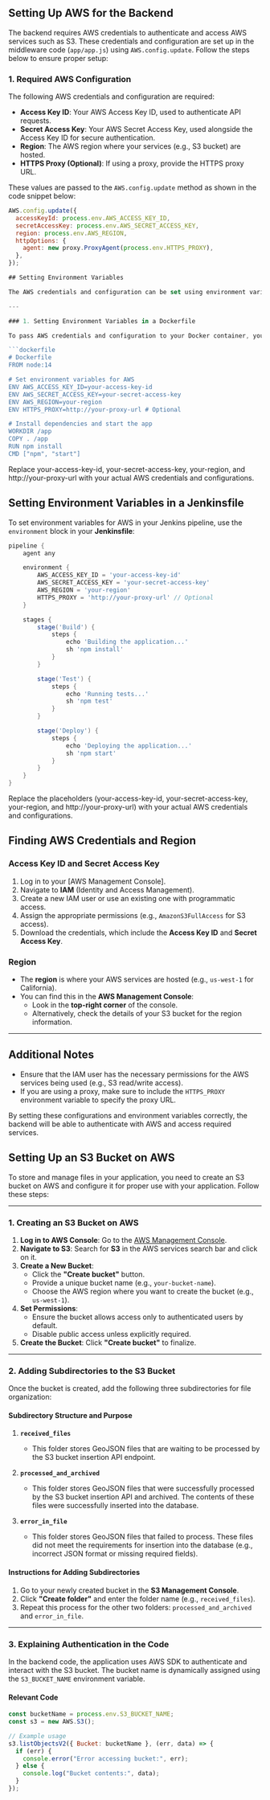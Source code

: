 ## Setting Up AWS for the Backend

The backend requires AWS credentials to authenticate and access AWS services such as S3. These credentials and configuration are set up in the middleware code (`app/app.js`) using `AWS.config.update`. Follow the steps below to ensure proper setup:

### 1. Required AWS Configuration

The following AWS credentials and configuration are required:

- **Access Key ID**: Your AWS Access Key ID, used to authenticate API requests.
- **Secret Access Key**: Your AWS Secret Access Key, used alongside the Access Key ID for secure authentication.
- **Region**: The AWS region where your services (e.g., S3 bucket) are hosted.
- **HTTPS Proxy (Optional)**: If using a proxy, provide the HTTPS proxy URL.

These values are passed to the `AWS.config.update` method as shown in the code snippet below:

```javascript
AWS.config.update({
  accessKeyId: process.env.AWS_ACCESS_KEY_ID,
  secretAccessKey: process.env.AWS_SECRET_ACCESS_KEY,
  region: process.env.AWS_REGION,
  httpOptions: {
    agent: new proxy.ProxyAgent(process.env.HTTPS_PROXY),
  },
});

## Setting Environment Variables

The AWS credentials and configuration can be set using environment variables. Below are the steps to define these variables in a **Dockerfile** and a **Jenkinsfile**.

---

### 1. Setting Environment Variables in a Dockerfile

To pass AWS credentials and configuration to your Docker container, you can set them using the `ENV` instruction in your `Dockerfile`:

```dockerfile
# Dockerfile
FROM node:14

# Set environment variables for AWS
ENV AWS_ACCESS_KEY_ID=your-access-key-id
ENV AWS_SECRET_ACCESS_KEY=your-secret-access-key
ENV AWS_REGION=your-region
ENV HTTPS_PROXY=http://your-proxy-url # Optional

# Install dependencies and start the app
WORKDIR /app
COPY . /app
RUN npm install
CMD ["npm", "start"]
```

Replace your-access-key-id, your-secret-access-key, your-region, and http://your-proxy-url with your actual AWS credentials and configurations.

## Setting Environment Variables in a Jenkinsfile

To set environment variables for AWS in your Jenkins pipeline, use the `environment` block in your **Jenkinsfile**:

```groovy
pipeline {
    agent any

    environment {
        AWS_ACCESS_KEY_ID = 'your-access-key-id'
        AWS_SECRET_ACCESS_KEY = 'your-secret-access-key'
        AWS_REGION = 'your-region'
        HTTPS_PROXY = 'http://your-proxy-url' // Optional
    }

    stages {
        stage('Build') {
            steps {
                echo 'Building the application...'
                sh 'npm install'
            }
        }

        stage('Test') {
            steps {
                echo 'Running tests...'
                sh 'npm test'
            }
        }

        stage('Deploy') {
            steps {
                echo 'Deploying the application...'
                sh 'npm start'
            }
        }
    }
}
```
Replace the placeholders (your-access-key-id, your-secret-access-key, your-region, and http://your-proxy-url) with your actual AWS credentials and configurations.

## Finding AWS Credentials and Region

### Access Key ID and Secret Access Key

1. Log in to your [AWS Management Console].
2. Navigate to **IAM** (Identity and Access Management).
3. Create a new IAM user or use an existing one with programmatic access.
4. Assign the appropriate permissions (e.g., `AmazonS3FullAccess` for S3 access).
5. Download the credentials, which include the **Access Key ID** and **Secret Access Key**.

### Region

- The **region** is where your AWS services are hosted (e.g., `us-west-1` for California).  
- You can find this in the **AWS Management Console**:  
  - Look in the **top-right corner** of the console.  
  - Alternatively, check the details of your S3 bucket for the region information.

---

## Additional Notes

- Ensure that the IAM user has the necessary permissions for the AWS services being used (e.g., S3 read/write access).
- If you are using a proxy, make sure to include the `HTTPS_PROXY` environment variable to specify the proxy URL.

By setting these configurations and environment variables correctly, the backend will be able to authenticate with AWS and access required services.





## Setting Up an S3 Bucket on AWS

To store and manage files in your application, you need to create an S3 bucket on AWS and configure it for proper use with your application. Follow these steps:

---

### 1. Creating an S3 Bucket on AWS

1. **Log in to AWS Console**: Go to the [AWS Management Console](https://aws.amazon.com/console/).
2. **Navigate to S3**: Search for **S3** in the AWS services search bar and click on it.
3. **Create a New Bucket**:
   - Click the **"Create bucket"** button.
   - Provide a unique bucket name (e.g., `your-bucket-name`).
   - Choose the AWS region where you want to create the bucket (e.g., `us-west-1`).
4. **Set Permissions**:
   - Ensure the bucket allows access only to authenticated users by default.
   - Disable public access unless explicitly required.
5. **Create the Bucket**: Click **"Create bucket"** to finalize.

---

### 2. Adding Subdirectories to the S3 Bucket

Once the bucket is created, add the following three subdirectories for file organization:

#### Subdirectory Structure and Purpose

1. **`received_files`**
   - This folder stores GeoJSON files that are waiting to be processed by the S3 bucket insertion API endpoint.

2. **`processed_and_archived`**
   - This folder stores GeoJSON files that were successfully processed by the S3 bucket insertion API and archived. The contents of these files were successfully inserted into the database.

3. **`error_in_file`**
   - This folder stores GeoJSON files that failed to process. These files did not meet the requirements for insertion into the database (e.g., incorrect JSON format or missing required fields).

#### Instructions for Adding Subdirectories

1. Go to your newly created bucket in the **S3 Management Console**.
2. Click **"Create folder"** and enter the folder name (e.g., `received_files`).
3. Repeat this process for the other two folders: `processed_and_archived` and `error_in_file`.

---

### 3. Explaining Authentication in the Code

In the backend code, the application uses AWS SDK to authenticate and interact with the S3 bucket. The bucket name is dynamically assigned using the `S3_BUCKET_NAME` environment variable.

#### Relevant Code

```javascript
const bucketName = process.env.S3_BUCKET_NAME;
const s3 = new AWS.S3();

// Example usage
s3.listObjectsV2({ Bucket: bucketName }, (err, data) => {
  if (err) {
    console.error("Error accessing bucket:", err);
  } else {
    console.log("Bucket contents:", data);
  }
});
```
